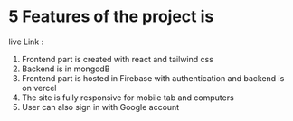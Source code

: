 # 5 Features of the project is 
live Link : 

1. Frontend part is created with react and tailwind css
2. Backend is in mongodB
3. Frontend part is hosted in Firebase with authentication and backend is on vercel
4. The site is fully responsive for mobile tab and computers
5. User can also sign in with Google account